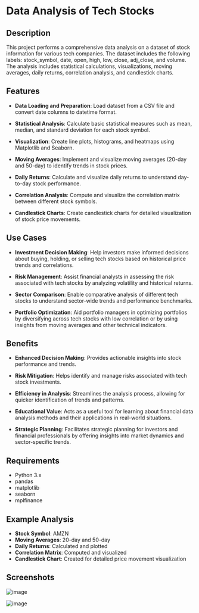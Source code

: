 # Data Analysis of Tech Stocks

## Description

This project performs a comprehensive data analysis on a dataset of stock information for various tech companies. The dataset includes the following labels: stock_symbol, date, open, high, low, close, adj_close, and volume. The analysis includes statistical calculations, visualizations, moving averages, daily returns, correlation analysis, and candlestick charts.

## Features

- **Data Loading and Preparation**: Load dataset from a CSV file and convert date columns to datetime format.

- **Statistical Analysis**: Calculate basic statistical measures such as mean, median, and standard deviation for each stock symbol.

- **Visualization**: Create line plots, histograms, and heatmaps using Matplotlib and Seaborn.

- **Moving Averages**: Implement and visualize moving averages (20-day and 50-day) to identify trends in stock prices.

- **Daily Returns**: Calculate and visualize daily returns to understand day-to-day stock performance.

- **Correlation Analysis**: Compute and visualize the correlation matrix between different stock symbols.

- **Candlestick Charts**: Create candlestick charts for detailed visualization of stock price movements.

## Use Cases

- **Investment Decision Making**: Help investors make informed decisions about buying, holding, or selling tech stocks based on historical price trends and correlations.

- **Risk Management**: Assist financial analysts in assessing the risk associated with tech stocks by analyzing volatility and historical returns.

- **Sector Comparison**: Enable comparative analysis of different tech stocks to understand sector-wide trends and performance benchmarks.

- **Portfolio Optimization**: Aid portfolio managers in optimizing portfolios by diversifying across tech stocks with low correlation or by using insights from moving averages and other technical indicators.

## Benefits

- **Enhanced Decision Making**: Provides actionable insights into stock performance and trends.

- **Risk Mitigation**: Helps identify and manage risks associated with tech stock investments.

- **Efficiency in Analysis**: Streamlines the analysis process, allowing for quicker identification of trends and patterns.

- **Educational Value**: Acts as a useful tool for learning about financial data analysis methods and their applications in real-world situations.

- **Strategic Planning**: Facilitates strategic planning for investors and financial professionals by offering insights into market dynamics and sector-specific trends.

## Requirements

- Python 3.x
- pandas
- matplotlib
- seaborn
- mplfinance

## Example Analysis
- **Stock Symbol**: AMZN
- **Moving Averages**: 20-day and 50-day
- **Daily Returns**: Calculated and plotted
- **Correlation Matrix**: Computed and visualized
- **Candlestick Chart**: Created for detailed price movement visualization

## Screenshots

![image](https://github.com/user-attachments/assets/15d6817c-5f61-4965-aa32-bff9bfe2998a)

![image](https://github.com/user-attachments/assets/423b2fbf-c96c-4132-8c9f-b1f23b6e799e)


